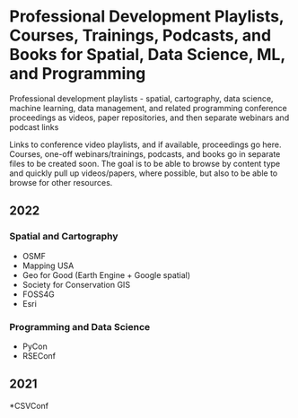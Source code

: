 # Professional Development Playlists, Courses, Trainings, Podcasts, and Books for Spatial, Data Science, ML, and Programming
Professional development playlists - spatial, cartography, data science, machine learning, data management, and related programming conference proceedings as videos, paper repositories, and then separate webinars and podcast links

Links to conference video playlists, and if available, proceedings go here. Courses, one-off webinars/trainings, podcasts, and books go in separate files to be created soon. The goal is to be able to browse by content type and quickly pull up videos/papers, where possible, but also to be able to browse for other resources.

## 2022
### Spatial and Cartography
* OSMF
* Mapping USA
* Geo for Good (Earth Engine + Google spatial)
* Society for Conservation GIS
* FOSS4G
* Esri

### Programming and Data Science
* PyCon
* RSEConf


## 2021
*CSVConf
